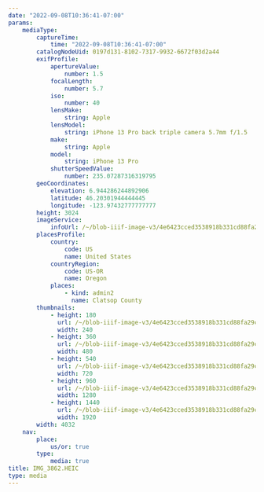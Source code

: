 ```yaml
---
date: "2022-09-08T10:36:41-07:00"
params:
    mediaType:
        captureTime:
            time: "2022-09-08T10:36:41-07:00"
        catalogNodeUid: 0197d131-8102-7317-9932-6672f03d2a44
        exifProfile:
            apertureValue:
                number: 1.5
            focalLength:
                number: 5.7
            iso:
                number: 40
            lensMake:
                string: Apple
            lensModel:
                string: iPhone 13 Pro back triple camera 5.7mm f/1.5
            make:
                string: Apple
            model:
                string: iPhone 13 Pro
            shutterSpeedValue:
                number: 235.07287316319795
        geoCoordinates:
            elevation: 6.944286244892906
            latitude: 46.20301944444445
            longitude: -123.97432777777777
        height: 3024
        imageService:
            infoUrl: /~/blob-iiif-image-v3/4e6423cced3538918b331cd88fa29c833f8c13b44914efdf21a9914b1a1cde37/info.json
        placesProfile:
            country:
                code: US
                name: United States
            countryRegion:
                code: US-OR
                name: Oregon
            places:
                - kind: admin2
                  name: Clatsop County
        thumbnails:
            - height: 180
              url: /~/blob-iiif-image-v3/4e6423cced3538918b331cd88fa29c833f8c13b44914efdf21a9914b1a1cde37/full/240%2C180/0/default.jpg
              width: 240
            - height: 360
              url: /~/blob-iiif-image-v3/4e6423cced3538918b331cd88fa29c833f8c13b44914efdf21a9914b1a1cde37/full/480%2C360/0/default.jpg
              width: 480
            - height: 540
              url: /~/blob-iiif-image-v3/4e6423cced3538918b331cd88fa29c833f8c13b44914efdf21a9914b1a1cde37/full/720%2C540/0/default.jpg
              width: 720
            - height: 960
              url: /~/blob-iiif-image-v3/4e6423cced3538918b331cd88fa29c833f8c13b44914efdf21a9914b1a1cde37/full/1280%2C960/0/default.jpg
              width: 1280
            - height: 1440
              url: /~/blob-iiif-image-v3/4e6423cced3538918b331cd88fa29c833f8c13b44914efdf21a9914b1a1cde37/full/1920%2C1440/0/default.jpg
              width: 1920
        width: 4032
    nav:
        place:
            us/or: true
        type:
            media: true
title: IMG_3862.HEIC
type: media
---
```


